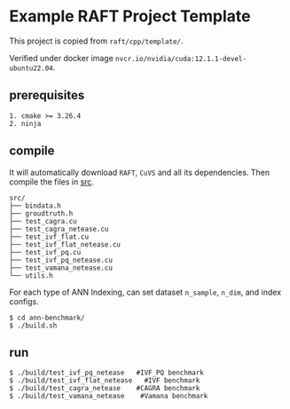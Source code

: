 # Example RAFT Project Template

This project is copied from `raft/cpp/template/`.

Verified under docker image `nvcr.io/nvidia/cuda:12.1.1-devel-ubuntu22.04`.

## prerequisites ##
```text
1. cmake >= 3.26.4
2. ninja
```

## compile ##
It will automatically download `RAFT`, `CuVS` and all its dependencies. Then compile the files in [src](./src/).

```text
src/
├── bindata.h
├── groudtruth.h
├── test_cagra.cu
├── test_cagra_netease.cu
├── test_ivf_flat.cu
├── test_ivf_flat_netease.cu
├── test_ivf_pq.cu
├── test_ivf_pq_netease.cu
├── test_vamana_netease.cu
└── utils.h
```
For each type of ANN Indexing, can set dataset `n_sample`, `n_dim`, and index configs.

```shell
$ cd ann-benchmark/
$ ./build.sh  
```

## run ##
```shell
$ ./build/test_ivf_pq_netease   #IVF_PQ benchmark
$ ./build/test_ivf_flat_netease   #IVF benchmark
$ ./build/test_cagra_netease    #CAGRA benchmark
$ ./build/test_vamana_netease    #Vamana benchmark
```
